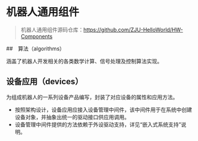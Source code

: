 # 机器人通用组件

> 机器人通用组件源码仓库：<https://github.com/ZJU-HelloWorld/HW-Components>

##　算法（algorithms）

涵盖了机器人开发相关的各类数学计算、信号处理及控制算法实现。

## 设备应用（devices）

为组成机器人的一系列设备产品编写，封装了对应设备的属性和应用方法。

* 按照架构设计，设备应用应接入设备管理中间件，该中间件用于在系统中创建设备对象，并抽象出统一的驱动接口供应用调用。
* 设备管理中间件提供的方法依赖于外设驱动支持，详见“嵌入式系统支持”说明。